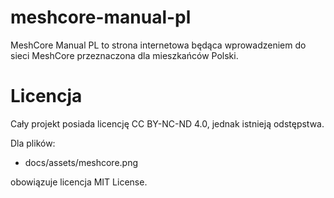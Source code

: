 # meshcore-manual-pl

MeshCore Manual PL to strona internetowa będąca wprowadzeniem do sieci MeshCore przeznaczona dla mieszkańców Polski. 

# Licencja

Cały projekt posiada licencję CC BY-NC-ND 4.0, jednak istnieją odstępstwa.

Dla plików:

- docs/assets/meshcore.png

obowiązuje licencja MIT License.
